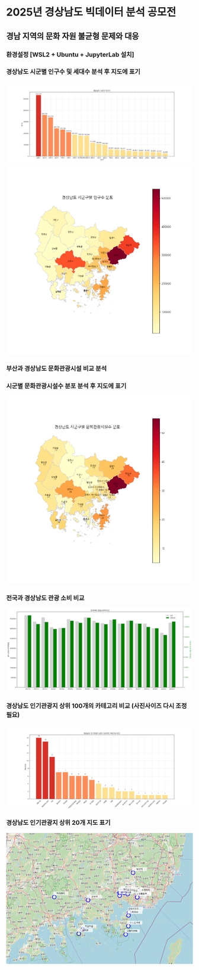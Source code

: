 # 2025년 경상남도 빅데이터 분석 공모전
## 경남 지역의 문화 자원 불균형 문제와 대응
### 환경설정 [WSL2 + Ubuntu + JupyterLab 설치]
### 경상남도 시군별 인구수 및 세대수 분석 후 지도에 표기
<img src = "./img/peoplebar.png">
<img src = "./img/peoplemap.png">

### 부산과 경상남도 문화관광시설 비교 분석
### 시군별 문화관광시설수 분포 분석 후 지도에 표기
<img src = "./img/culturalflex.png">

### 전국과 경상남도 관광 소비 비교
<img src = "./img/전국대비관광소비액비교.png">

### 경상남도 인기관광지 상위 100개의 카테고리 비교 (사진사이즈 다시 조정 필요)
<img src = "./img/경상남도인기관광지카테고리.png">

### 경상남도 인기관광지 상위 20개 지도 표기
<img src = "./img/경남인기관광지top20지도.png">